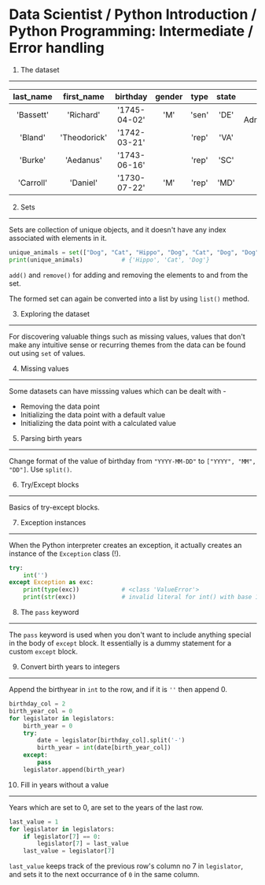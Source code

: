 Data Scientist / Python Introduction / Python Programming: Intermediate / Error handling
========================================================================================

1. The dataset
--------------

last\_name | first\_name | birthday | gender | type | state | party
:---:|:---:|:---:|:---:|:---:|:---:|:---:|
'Bassett' | 'Richard' | '1745-04-02' | 'M' | 'sen' | 'DE' | 'Anti-Administration'
'Bland' | 'Theodorick' | '1742-03-21' | | 'rep' | 'VA' | 
'Burke' | 'Aedanus' | '1743-06-16' | | 'rep' | 'SC' |
'Carroll' | 'Daniel' | '1730-07-22' | 'M' | 'rep' | 'MD' |

2. Sets
-------

Sets are collection of unique objects, and it doesn't have any index associated with elements in it. 

```python
unique_animals = set(["Dog", "Cat", "Hippo", "Dog", "Cat", "Dog", "Dog", "Cat"])
print(unique_animals)           # {'Hippo', 'Cat', 'Dog'}
```

`add()` and `remove()` for adding and removing the elements to and from the set. 

The formed set can again be converted into a list by using `list()` method.

3. Exploring the dataset
------------------------

For discovering valuable things such as missing values, values that don't make any intuitive sense
or recurring themes from the data can be found out using `set` of values.

4. Missing values
-----------------

Some datasets can have misssing values which can be dealt with - 

- Removing the data point
- Initializing the data point with a default value
- Initializing the data point with a calculated value

5. Parsing birth years
----------------------

Change format of the value of birthday from `"YYYY-MM-DD"` to `["YYYY", "MM", "DD"]`. Use `split()`.

6. Try/Except blocks
--------------------

Basics of try-except blocks.

7. Exception instances
----------------------

When the Python interpreter creates an exception, it actually creates an instance of the `Exception` class (!).

```python
try:
    int('')
except Exception as exc:
    print(type(exc))            # <class 'ValueError'>
    print(str(exc))             # invalid literal for int() with base 10: ''
```

8. The `pass` keyword
---------------------

The `pass` keyword is used when you don't want to include anything special in the body of `except` block. It essentially
is a dummy statement for a custom `except` block.

9. Convert birth years to integers
----------------------------------

Append the birthyear in `int` to the row, and if it is `''` then append 0.

```python
birthday_col = 2
birth_year_col = 0
for legislator in legislators:
    birth_year = 0
    try:
        date = legislator[birthday_col].split('-')
        birth_year = int(date[birth_year_col])
    except:
        pass
    legislator.append(birth_year)
```

10. Fill in years without a value
---------------------------------

Years which are set to 0, are set to the years of the last row.

```python
last_value = 1
for legislator in legislators:
    if legislator[7] == 0:
        legislator[7] = last_value
    last_value = legislator[7]
```

`last_value` keeps track of the previous row's column no 7 in `legislator`, and sets it to the next occurrance of `0`
in the same column.
